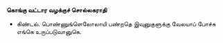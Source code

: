 **கொங்கு வட்டார வழக்குச் சொல்லகராதி**
- கிண்டல். பொண்ணுங்ளெலோலாயி பண்றதெ இவுனுகுளுக்கு வேலயாப் போச்சு எங்கெ உருப்படுவானுகெ.

